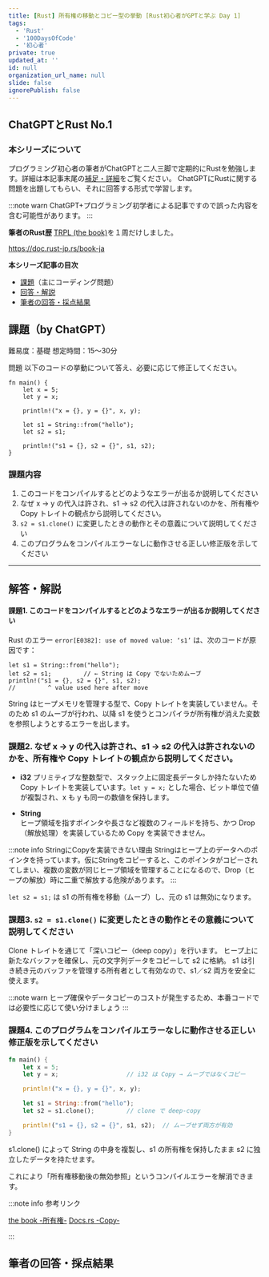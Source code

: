 ```yaml
---
title: [Rust] 所有権の移動とコピー型の挙動 [Rust初心者がGPTと学ぶ Day 1] 
tags:
  - 'Rust'
  - '100DaysOfCode'
  - '初心者'
private: true
updated_at: ''
id: null
organization_url_name: null
slide: false
ignorePublish: false
---
```


## ChatGPTとRust No.1

### 本シリーズについて

プログラミング初心者の筆者がChatGPTと二人三脚で定期的にRustを勉強します。詳細は本記事末尾の[補足・詳細](#補足詳細)をご覧ください。
ChatGPTにRustに関する問題を出題してもらい、それに回答する形式で学習します。

:::note warn
ChatGPT+プログラミング初学者による記事ですので誤った内容を含む可能性があります。
:::

**筆者のRust歴**
[TRPL (the book)](https://doc.rust-jp.rs/book-ja/title-page.html)を１周だけしました。

https://doc.rust-jp.rs/book-ja

**本シリーズ記事の目次**
- [課題](#課題by-chatgpt)（主にコーディング問題）
- [回答・解説](#回答解説)
- [筆者の回答・採点結果](#筆者の回答採点結果)
  
## 課題（by ChatGPT）
難易度：基礎
想定時間：15〜30分

問題
以下のコードの挙動について答え、必要に応じて修正してください。

```rust: problem.rs
fn main() {
    let x = 5;
    let y = x;

    println!("x = {}, y = {}", x, y);

    let s1 = String::from("hello");
    let s2 = s1;

    println!("s1 = {}, s2 = {}", s1, s2);
}
```
### 課題内容
1. このコードをコンパイルするとどのようなエラーが出るか説明してください
2. なぜ x → y の代入は許され、s1 → s2 の代入は許されないのかを、所有権や Copy トレイトの観点から説明してください。 
3. `s2 = s1.clone()` に変更したときの動作とその意義について説明してください
4. このプログラムをコンパイルエラーなしに動作させる正しい修正版を示してください



---
## 解答・解説

#### 課題1. このコードをコンパイルするとどのようなエラーが出るか説明してください

Rust のエラー `error[E0382]: use of moved value: ‘s1’` は、次のコードが原因です：

```rust:
let s1 = String::from("hello");
let s2 = s1;         // ← String は Copy でないためムーブ
println!("s1 = {}, s2 = {}", s1, s2); 
//         ^ value used here after move
```
String はヒープメモリを管理する型で、Copy トレイトを実装していません。そのため s1 のムーブが行われ、以降 s1 を使うとコンパイラが所有権が消えた変数を参照しようとするエラーを出します。

### 課題2. なぜ x → y の代入は許され、s1 → s2 の代入は許されないのかを、所有権や Copy トレイトの観点から説明してください。

- **i32**
プリミティブな整数型で、スタック上に固定長データしか持たないため Copy トレイトを実装しています。`let y = x;` とした場合、ビット単位で値が複製され、x も y も同一の数値を保持します。

- **String**  
ヒープ領域を指すポインタや長さなど複数のフィールドを持ち、かつ Drop（解放処理）を実装しているため Copy を実装できません。

:::note info
StringにCopyを実装できない理由
Stringはヒープ上のデータへのポインタを持っています。仮にStringをコピーすると、このポインタがコピーされてしまい、複数の変数が同じヒープ領域を管理することになるので、Drop（ヒープの解放）時に二重で解放する危険があります。
:::

`let s2 = s1;` は s1 の所有権を移動（ムーブ）し、元の s1 は無効になります。
<br>
### **課題3. `s2 = s1.clone()` に変更したときの動作とその意義について説明してください**

Clone トレイトを通じて「深いコピー（deep copy）」を行います。
ヒープ上に新たなバッファを確保し、元の文字列データをコピーして s2 に格納。
s1 は引き続き元のバッファを管理する所有者として有効なので、s1／s2 両方を安全に使えます。

:::note warn
ヒープ確保やデータコピーのコストが発生するため、本番コードでは必要性に応じて使い分けましょう
:::


### **課題4. このプログラムをコンパイルエラーなしに動作させる正しい修正版を示してください**

```rust:fixed.rs
fn main() {
    let x = 5;
    let y = x;                   // i32 は Copy → ムーブではなくコピー

    println!("x = {}, y = {}", x, y);

    let s1 = String::from("hello");
    let s2 = s1.clone();         // clone で deep-copy

    println!("s1 = {}, s2 = {}", s1, s2);  // ムーブせず両方が有効
}
```

s1.clone() によって String の中身を複製し、s1 の所有権を保持したまま s2 に独立したデータを持たせます。

これにより「所有権移動後の無効参照」というコンパイルエラーを解消できます。
<br>

:::note info
参考リンク

[the book -所有権-](https://doc.rust-jp.rs/book-ja/ch04-01-what-is-ownership.html)
[Docs.rs -Copy-](https://doc.rust-lang.org/std/marker/trait.Copy.html?utm_source=chatgpt.com)

:::

## 筆者の回答・採点結果

